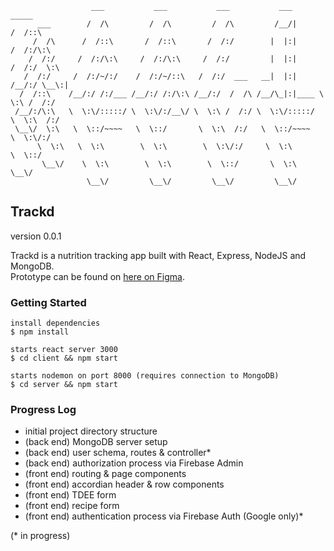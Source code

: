 ```
                  ___           ___           ___           ___          _____    
      ___        /  /\         /  /\         /  /\         /__/|        /  /::\   
     /  /\      /  /::\       /  /::\       /  /:/        |  |:|       /  /:/\:\  
    /  /:/     /  /:/\:\     /  /:/\:\     /  /:/         |  |:|      /  /:/  \:\ 
   /  /:/     /  /:/~/:/    /  /:/~/::\   /  /:/  ___   __|  |:|     /__/:/ \__\:|
  /  /::\    /__/:/ /:/___ /__/:/ /:/\:\ /__/:/  /  /\ /__/\_|:|____ \  \:\ /  /:/
 /__/:/\:\   \  \:\/:::::/ \  \:\/:/__\/ \  \:\ /  /:/ \  \:\/:::::/  \  \:\  /:/ 
 \__\/  \:\   \  \::/~~~~   \  \::/       \  \:\  /:/   \  \::/~~~~    \  \:\/:/  
      \  \:\   \  \:\        \  \:\        \  \:\/:/     \  \:\         \  \::/   
       \__\/    \  \:\        \  \:\        \  \::/       \  \:\         \__\/    
                 \__\/         \__\/         \__\/         \__\/                  

```

## Trackd ##
version 0.0.1 <br />

Trackd is a nutrition tracking app built with React, Express, NodeJS and MongoDB. <br />
Prototype can be found on <a href="https://www.figma.com/file/GHpjvTa8jIGI1iLor4JICX/Prototype?node-id=0%3A1" target="_blank">here on Figma</a>.<br />


### Getting Started ###

```console
install dependencies
$ npm install

starts react server 3000
$ cd client && npm start

starts nodemon on port 8000 (requires connection to MongoDB)
$ cd server && npm start
```


### Progress Log ###
- initial project directory structure
- (back end) MongoDB server setup
- (back end) user schema, routes & controller*
- (back end) authorization process via Firebase Admin
- (front end) routing & page components
- (front end) accordian header & row components
- (front end) TDEE form
- (front end) recipe form
- (front end) authentication process via Firebase Auth (Google only)*

(* in progress)
